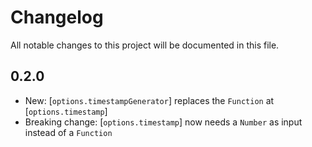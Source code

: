 # Changelog

All notable changes to this project will be documented in this file.

## 0.2.0

- New: [`options.timestampGenerator`] replaces the `Function` at [`options.timestamp`] 
- Breaking change: [`options.timestamp`] now needs a `Number` as input instead of a `Function` 
